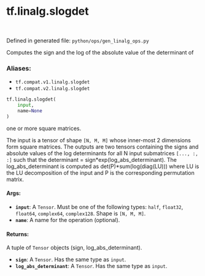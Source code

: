 <div itemscope itemtype="http://developers.google.com/ReferenceObject">
<meta itemprop="name" content="tf.linalg.slogdet" />
<meta itemprop="path" content="Stable" />
</div>

# tf.linalg.slogdet

<!-- Insert buttons -->

<table class="tfo-notebook-buttons tfo-api" align="left">
</table>

Defined in generated file: `python/ops/gen_linalg_ops.py`



<!-- Start diff -->
Computes the sign and the log of the absolute value of the determinant of

### Aliases:

* `tf.compat.v1.linalg.slogdet`
* `tf.compat.v2.linalg.slogdet`


``` python
tf.linalg.slogdet(
    input,
    name=None
)
```



<!-- Placeholder for "Used in" -->

one or more square matrices.

The input is a tensor of shape `[N, M, M]` whose inner-most 2 dimensions
form square matrices. The outputs are two tensors containing the signs and
absolute values of the log determinants for all N input submatrices
`[..., :, :]` such that the determinant = sign*exp(log_abs_determinant).
The log_abs_determinant is computed as det(P)*sum(log(diag(LU))) where LU
is the LU decomposition of the input and P is the corresponding
permutation matrix.

#### Args:


* <b>`input`</b>: A `Tensor`. Must be one of the following types: `half`, `float32`, `float64`, `complex64`, `complex128`.
  Shape is `[N, M, M]`.
* <b>`name`</b>: A name for the operation (optional).


#### Returns:

A tuple of `Tensor` objects (sign, log_abs_determinant).


* <b>`sign`</b>: A `Tensor`. Has the same type as `input`.
* <b>`log_abs_determinant`</b>: A `Tensor`. Has the same type as `input`.